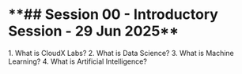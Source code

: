 <h1>**## Session 00 - Introductory Session - 29 Jun 2025**</h1>
1. What is CloudX Labs?  
2. What is Data Science?  
3. What is Machine Learning?  
4. What is Artificial Intelligence?
